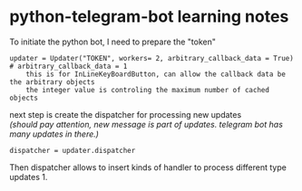 # python-telegram-bot learning notes

To initiate the python bot, I need to prepare the "token"

    updater = Updater("TOKEN", workers= 2, arbitrary_callback_data = True)
    # arbitrary_callback_data = 1
        this is for InLineKeyBoardButton, can allow the callback data be the arbitrary objects
        the integer value is controling the maximum number of cached objects
    
next step is create the dispatcher for processing new updates <br>
*(should pay attention, new message is part of updates. telegram bot has many updates in there.)*

    dispatcher = updater.dispatcher
    
Then dispatcher allows to insert kinds of handler to process different type updates
    1.
